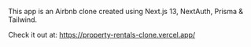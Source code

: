 This app is an Airbnb clone created using Next.js 13, NextAuth, Prisma & Tailwind.

Check it out at:
https://property-rentals-clone.vercel.app/
